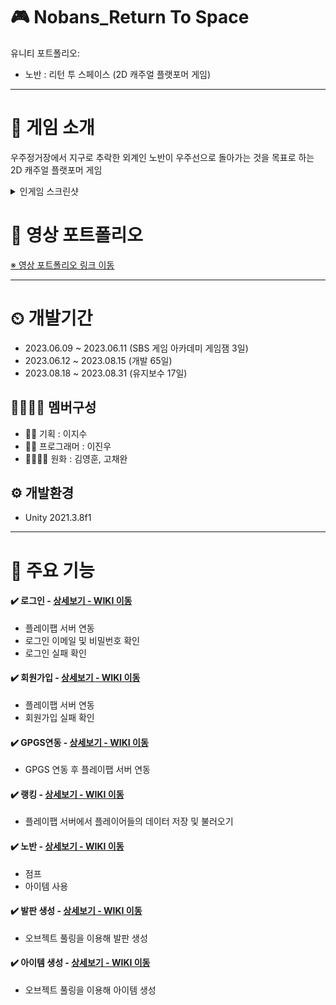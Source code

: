 # 🎮 Nobans_Return To Space
유니티 포트폴리오: 
- 노반 : 리턴 투 스페이스 (2D 캐주얼 플랫포머 게임)

---

# 📣 게임 소개
우주정거장에서 지구로 추락한 외계인 노반이 우주선으로 돌아가는 것을 목표로 하는 2D 캐주얼 플랫포머 게임
<details>
<summary>인게임 스크린샷</summary>

![이미지](https://github.com/22jinwoO/Nobans_ReturnToSpace/blob/main/%EC%8A%A4%ED%81%AC%EB%A6%B0%EC%83%B7/%EA%B5%AC%EA%B8%80%20%EA%B3%84%EC%A0%95%20%EB%A1%9C%EA%B7%B8%EC%9D%B8%20%EC%8B%9C%20%ED%83%80%EC%9D%B4%ED%8B%80%20%ED%99%94%EB%A9%B4.jpg)

![이미지](https://github.com/22jinwoO/Nobans_ReturnToSpace/blob/main/%EC%8A%A4%ED%81%AC%EB%A6%B0%EC%83%B7/%ED%95%98%ED%8A%B8%20%EC%95%84%EC%9D%B4%ED%85%9C%20%EB%A8%B9%EC%9D%84%20%EC%8B%9C%20%EC%9D%B4%ED%8E%99%ED%8A%B8.jpg)

![이미지](https://github.com/22jinwoO/Nobans_ReturnToSpace/blob/main/%EC%8A%A4%ED%81%AC%EB%A6%B0%EC%83%B7/%EC%8A%A4%ED%85%8C%EC%9D%B4%EC%A7%80%202%20%EB%B0%9C%ED%8C%90%20%EB%B0%8F%20%EC%95%84%EC%9D%B4%ED%85%9C%20%EC%83%9D%EC%84%B1.jpg)

![이미지](https://github.com/22jinwoO/Nobans_ReturnToSpace/blob/main/%EC%8A%A4%ED%81%AC%EB%A6%B0%EC%83%B7/%EC%8A%A4%ED%85%8C%EC%9D%B4%EC%A7%80%203%20%EB%B0%9C%ED%8C%90%20%EB%B0%8F%20%EC%95%84%EC%9D%B4%ED%85%9C%20%EC%83%9D%EC%84%B1.jpg)

</details>

# 🎥 영상 포트폴리오
[※ 영상 포트폴리오 링크 이동](https://drive.google.com/file/d/130FqHLHbXKFen93-RlC0mk7uOVipMfhT/view)

---

# ⏲ 개발기간
- 2023.06.09 ~ 2023.06.11 (SBS 게임 아카데미 게임잼 3일)
- 2023.06.12 ~ 2023.08.15 (개발 65일)
- 2023.08.18 ~ 2023.08.31 (유지보수 17일)

## 👨‍👨‍👧‍👧 멤버구성
- 👩‍🏫 기획 : 이지수
- 👨‍💻 프로그래머 : 이진우
- 👨‍🎨👩‍🎨 원화 : 김영훈, 고채완

## ⚙️ 개발환경
- Unity 2021.3.8f1

---

# 📌 주요 기능

#### ✔️ 로그인 - [상세보기 - WIKI 이동](https://github.com/22jinwoO/Nobans_ReturnToSpace/wiki/%F0%9F%92%A1-%EC%A3%BC%EC%9A%94-%EA%B8%B0%EB%8A%A5-%EC%86%8C%EA%B0%9C(%EB%A1%9C%EA%B7%B8%EC%9D%B8))
- 플레이팹 서버 연동
- 로그인 이메일 및 비밀번호 확인
- 로그인 실패 확인

#### ✔️ 회원가입 - [상세보기 - WIKI 이동](https://github.com/22jinwoO/Nobans_ReturnToSpace/wiki/%F0%9F%92%A1-%EC%A3%BC%EC%9A%94-%EA%B8%B0%EB%8A%A5-%EC%86%8C%EA%B0%9C(%ED%9A%8C%EC%9B%90%EA%B0%80%EC%9E%85))
- 플레이팹 서버 연동
- 회원가입 실패 확인

#### ✔️ GPGS연동 - [상세보기 - WIKI 이동](https://github.com/22jinwoO/Nobans_ReturnToSpace/wiki/%F0%9F%92%A1-%EC%A3%BC%EC%9A%94-%EA%B8%B0%EB%8A%A5-%EC%86%8C%EA%B0%9C(GPGS-%EC%97%B0%EB%8F%99))
- GPGS 연동 후 플레이팹 서버 연동

  
#### ✔️ 랭킹 - [상세보기 - WIKI 이동](https://github.com/22jinwoO/Nobans_ReturnToSpace/wiki/%F0%9F%92%A1-%EC%A3%BC%EC%9A%94-%EA%B8%B0%EB%8A%A5-%EC%86%8C%EA%B0%9C(%EB%9E%AD%ED%82%B9))
- 플레이팹 서버에서 플레이어들의 데이터 저장 및 불러오기

#### ✔️ 노반 - [상세보기 - WIKI 이동](https://github.com/22jinwoO/Nobans_ReturnToSpace/wiki/%F0%9F%92%A1-%EC%A3%BC%EC%9A%94-%EA%B8%B0%EB%8A%A5-%EC%86%8C%EA%B0%9C(%EB%85%B8%EB%B0%98%E2%80%90%EC%BA%90%EB%A6%AD%ED%84%B0))
- 점프
- 아이템 사용

#### ✔️ 발판 생성 - [상세보기 - WIKI 이동](https://github.com/22jinwoO/Nobans_ReturnToSpace/wiki/%F0%9F%92%A1-%EC%A3%BC%EC%9A%94-%EA%B8%B0%EB%8A%A5-%EC%86%8C%EA%B0%9C(%EB%B0%9C%ED%8C%90-%EC%83%9D%EC%84%B1))
- 오브젝트 풀링을 이용해 발판 생성

#### ✔️ 아이템 생성 - [상세보기 - WIKI 이동](https://github.com/22jinwoO/Nobans_ReturnToSpace/wiki/%F0%9F%92%A1-%EC%A3%BC%EC%9A%94-%EA%B8%B0%EB%8A%A5-%EC%86%8C%EA%B0%9C(%EC%95%84%EC%9D%B4%ED%85%9C-%EC%83%9D%EC%84%B1))
- 오브젝트 풀링을 이용해 아이템 생성


